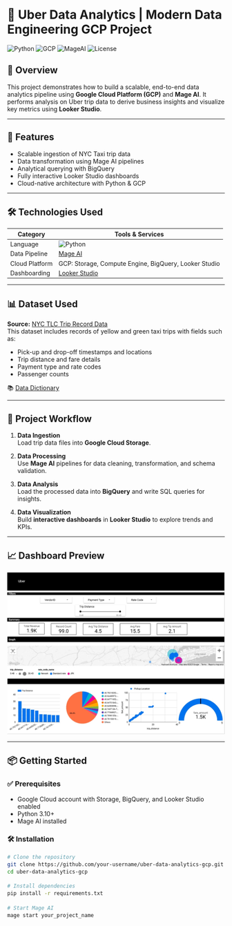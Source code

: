 # 🚖 Uber Data Analytics | Modern Data Engineering GCP Project

![Python](https://img.shields.io/badge/Python-3.10-blue?logo=python)
![GCP](https://img.shields.io/badge/Google%20Cloud-Platform-blue?logo=googlecloud)
![MageAI](https://img.shields.io/badge/Mage%20AI-Data%20Pipelines-orange?logo=github)
![License](https://img.shields.io/badge/License-MIT-green)

## 📌 Overview

This project demonstrates how to build a scalable, end-to-end data analytics pipeline using **Google Cloud Platform (GCP)** and **Mage AI**. It performs analysis on Uber trip data to derive business insights and visualize key metrics using **Looker Studio**.

---

## 🚀 Features

- Scalable ingestion of NYC Taxi trip data
- Data transformation using Mage AI pipelines
- Analytical querying with BigQuery
- Fully interactive Looker Studio dashboards
- Cloud-native architecture with Python & GCP

---


## 🛠️ Technologies Used

| Category       | Tools & Services                                   |
|----------------|----------------------------------------------------|
| Language       | ![Python](https://img.shields.io/badge/Python-3.10-blue?logo=python) |
| Data Pipeline  | [Mage AI](https://github.com/mage-ai/mage-ai)     |
| Cloud Platform | GCP: Storage, Compute Engine, BigQuery, Looker Studio |
| Dashboarding   | [Looker Studio](https://lookerstudio.google.com/) |

---

## 📊 Dataset Used

**Source:** [NYC TLC Trip Record Data](https://www.nyc.gov/site/tlc/about/tlc-trip-record-data.page)  
This dataset includes records of yellow and green taxi trips with fields such as:

- Pick-up and drop-off timestamps and locations  
- Trip distance and fare details  
- Payment type and rate codes  
- Passenger counts  

📚 [Data Dictionary](https://www.nyc.gov/assets/tlc/downloads/pdf/data_dictionary_trip_records_yellow.pdf)

---

## 📂 Project Workflow

1. **Data Ingestion**  
   Load trip data files into **Google Cloud Storage**.

2. **Data Processing**  
   Use **Mage AI** pipelines for data cleaning, transformation, and schema validation.

3. **Data Analysis**  
   Load the processed data into **BigQuery** and write SQL queries for insights.

4. **Data Visualization**  
   Build **interactive dashboards** in **Looker Studio** to explore trends and KPIs.

---

## 📈 Dashboard Preview


![Dashboard](./dash-board/dash-board-1.jpg "Dashboard Image")

---

## 📦 Getting Started

### ✅ Prerequisites

- Google Cloud account with Storage, BigQuery, and Looker Studio enabled
- Python 3.10+
- Mage AI installed

### 🛠 Installation

```bash
# Clone the repository
git clone https://github.com/your-username/uber-data-analytics-gcp.git
cd uber-data-analytics-gcp

# Install dependencies
pip install -r requirements.txt

# Start Mage AI
mage start your_project_name
